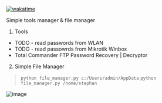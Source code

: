 [![wakatime](https://wakatime.com/badge/user/5b66d141-cfaa-4955-8107-756611f406f9.svg)](https://wakatime.com/@5b66d141-cfaa-4955-8107-756611f406f9)

Simple tools manager & file manager

1. Tools
- TODO - read passwords from WLAN
- TODO - read passowrds from Mikrotik Winbox
- Total Commander FTP Password Recovery | Decryptor
2. Simple File Manager

> `python file_manager.py c:/Users/admin/AppData`
> `python file_manager.py /home/stephan`

![image](https://github.com/Tomirad/File_Manager/assets/12190843/1ca81245-255a-40f8-9adb-9ed47be10b0c)
